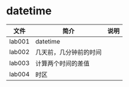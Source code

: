 # datetime

|文件|简介|说明|
|---|---|---|
|lab001|datetime| |
|lab002|几天前，几分钟前的时间| |
|lab003|计算两个时间的差值| |
|lab004|时区| |